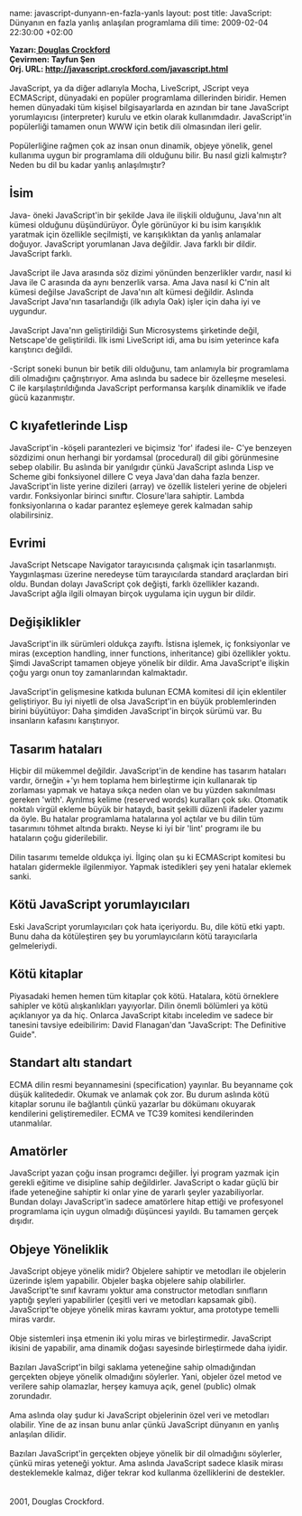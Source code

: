 name: javascript-dunyann-en-fazla-yanls
layout: post
title: JavaScript: Dünyanın en fazla yanlış anlaşılan programlama dili
time: 2009-02-04 22:30:00 +02:00

<span style="font-weight: bold;">Yazarı:<a href="http://crockford.com/"> Douglas Crockford</a><br />Çevirmen: Tayfun Şen<br />Orj. URL: <a href="http://javascript.crockford.com/javascript.html">http://javascript.crockford.com/javascript.html</a><br /></span><br />JavaScript, ya da diğer adlarıyla Mocha, LiveScript, JScript veya ECMAScript, dünyadaki en popüler programlama dillerinden biridir. Hemen hemen dünyadaki tüm kişisel bilgisayarlarda en azından bir tane JavaScript yorumlayıcısı (interpreter) kurulu ve etkin olarak kullanımdadır. JavaScript'in popülerliği tamamen onun WWW için betik dili olmasından ileri gelir.<br /><br />Popülerliğine rağmen çok az insan onun dinamik, objeye yönelik, genel kullanıma uygun bir programlama dili olduğunu bilir. Bu nasıl gizli kalmıştır? Neden bu dil bu kadar yanlış anlaşılmıştır?<br /><h2>İsim</h2>Java- öneki JavaScript'in bir şekilde Java ile ilişkili olduğunu, Java'nın alt kümesi olduğunu düşündürüyor. Öyle görünüyor ki bu isim karışıklık yaratmak için özellikle seçilmişti, ve karışıklıktan da yanlış anlamalar doğuyor. JavaScript yorumlanan Java değildir. Java farklı bir dildir. JavaScript farklı.<br /><br />JavaScript ile Java arasında söz dizimi yönünden benzerlikler vardır, nasıl ki Java ile C arasında da aynı benzerlik varsa. Ama Java nasıl ki C'nin alt kümesi değilse JavaScript de Java'nın alt kümesi değildir. Aslında JavaScript Java'nın tasarlandığı (ilk adıyla Oak) işler için daha iyi ve uygundur.<br /><br />JavaScript Java'nın geliştirildiği Sun Microsystems şirketinde değil, Netscape'de geliştirildi. İlk ismi LiveScript idi, ama bu isim yeterince kafa karıştırıcı değildi.<br /><br />-Script soneki bunun bir betik dili olduğunu, tam anlamıyla bir programlama dili olmadığını çağrıştırıyor. Ama aslında bu sadece bir özelleşme meselesi. C ile karşılaştırıldığında JavaScript performansa karşılık dinamiklik ve ifade gücü kazanmıştır.<br /><h2>C kıyafetlerinde Lisp</h2>JavaScript'in -köşeli parantezleri ve biçimsiz 'for' ifadesi ile- C'ye benzeyen sözdizimi onun herhangi bir yordamsal (procedural) dil gibi görünmesine sebep olabilir. Bu aslında bir yanılgıdır çünkü JavaScript aslında Lisp ve Scheme gibi fonksiyonel dillere C veya Java'dan daha fazla benzer. JavaScript'in liste yerine dizileri (array) ve özellik listeleri yerine de objeleri vardır. Fonksiyonlar birinci sınıftır. Closure'lara sahiptir. Lambda fonksiyonlarına o kadar parantez eşlemeye gerek kalmadan sahip olabilirsiniz.<br /><h2>Evrimi</h2>JavaScript Netscape Navigator tarayıcısında çalışmak için tasarlanmıştı. Yaygınlaşması üzerine neredeyse tüm tarayıcılarda standard araçlardan biri oldu. Bundan dolayı JavaScript çok değişti, farklı özellikler kazandı. JavaScript ağla ilgili olmayan birçok uygulama için uygun bir dildir.<br /><h2>Değişiklikler</h2>JavaScript'in ilk sürümleri oldukça zayıftı. İstisna işlemek, iç fonksiyonlar ve miras (exception handling, inner functions, inheritance) gibi özellikler yoktu. Şimdi JavaScript tamamen objeye yönelik bir dildir. Ama JavaScript'e ilişkin çoğu yargı onun toy zamanlarından kalmaktadır.<br /><br />JavaScript'in gelişmesine katkıda bulunan ECMA komitesi dil için eklentiler geliştiriyor. Bu iyi niyetli de olsa JavaScript'in en büyük problemlerinden birini büyütüyor: Daha şimdiden JavaScript'in birçok sürümü var. Bu insanların kafasını karıştırıyor.<br /><h2>Tasarım hataları</h2>Hiçbir dil mükemmel değildir. JavaScript'in de kendine has tasarım hataları vardır, örneğin +'yı hem toplama hem birleştirme için kullanarak tip zorlaması yapmak ve hataya sıkça neden olan ve bu yüzden sakınılması gereken 'with'. Ayrılmış kelime (reserved words) kuralları çok sıkı. Otomatik noktalı virgül ekleme büyük bir hataydı, basit şekilli düzenli ifadeler yazımı da öyle. Bu hatalar programlama hatalarına yol açtılar ve bu dilin tüm tasarımını töhmet altında bıraktı. Neyse ki iyi bir 'lint' programı ile bu hataların çoğu giderilebilir.<br /><br />Dilin tasarımı temelde oldukça iyi. İlginç olan şu ki ECMAScript komitesi bu hataları gidermekle ilgilenmiyor. Yapmak istedikleri şey yeni hatalar eklemek sanki.<br /><h2>Kötü JavaScript yorumlayıcıları</h2>Eski JavaScript yorumlayıcıları çok hata içeriyordu. Bu, dile kötü etki yaptı. Bunu daha da kötüleştiren şey bu yorumlayıcıların kötü tarayıcılarla gelmeleriydi.<br /><h2>Kötü kitaplar</h2>Piyasadaki hemen hemen tüm kitaplar çok kötü. Hatalara, kötü örneklere sahipler ve kötü alışkanlıkları yayıyorlar. Dilin önemli bölümleri ya kötü açıklanıyor ya da hiç. Onlarca JavaScript kitabı inceledim ve sadece bir tanesini tavsiye edeibilirim: David Flanagan'dan "JavaScript: The Definitive Guide".<br /><h2>Standart altı standart</h2>ECMA dilin resmi beyannamesini (specification) yayınlar. Bu beyanname çok düşük kalitededir. Okumak ve anlamak çok zor. Bu durum aslında kötü kitaplar sorunu ile bağlantılı çünkü yazarlar bu dökümanı okuyarak kendilerini geliştiremediler. ECMA ve TC39 komitesi kendilerinden utanmalılar.<br /><h2>Amatörler</h2>JavaScript yazan çoğu insan programcı değiller. İyi program yazmak için gerekli eğitime ve disipline sahip değildirler. JavaScript o kadar güçlü bir ifade yeteneğine sahiptir ki onlar yine de yararlı şeyler yazabiliyorlar. Bundan dolayı JavaScript'in sadece amatörlere hitap ettiği ve profesyonel programlama için uygun olmadığı düşüncesi yayıldı. Bu tamamen gerçek dışıdır.<br /><h2>Objeye Yöneliklik</h2>JavaScript objeye yönelik midir? Objelere sahiptir ve metodları ile objelerin üzerinde işlem yapabilir. Objeler başka objelere sahip olabilirler. JavaScript'te sınıf kavramı yoktur ama constructor metodları sınıfların yaptığı şeyleri yapabilirler (çeşitli veri ve metodları kapsamak gibi). JavaScript'te objeye yönelik miras kavramı yoktur, ama prototype temelli miras vardır.<br /><br />Obje sistemleri inşa etmenin iki yolu miras ve birleştirmedir. JavaScript ikisini de yapabilir, ama dinamik doğası sayesinde birleştirmede daha iyidir.<br /><br />Bazıları JavaScript'in bilgi saklama yeteneğine sahip olmadığından gerçekten objeye yönelik olmadığını söylerler. Yani, objeler özel metod ve verilere sahip olamazlar, herşey kamuya açık, genel (public) olmak zorundadır.<br /><br />Ama aslında olay şudur ki JavaScript objelerinin özel veri ve metodları olabilir. Yine de az insan bunu anlar çünkü JavaScript dünyanın en yanlış anlaşılan dilidir.<br /><br />Bazıları JavaScript'in gerçekten objeye yönelik bir dil olmadığını söylerler, çünkü miras yeteneği yoktur. Ama aslında JavaScript sadece klasik mirası desteklemekle kalmaz, diğer tekrar kod kullanma özelliklerini de destekler.<br /><br /><br />2001, Douglas Crockford.
